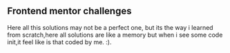 ## Frontend mentor challenges

Here all this solutions may not be a perfect one, but its the way i learned from scratch,here all solutions are like a memory but when i see some code init,it feel like is that coded by me. :).
